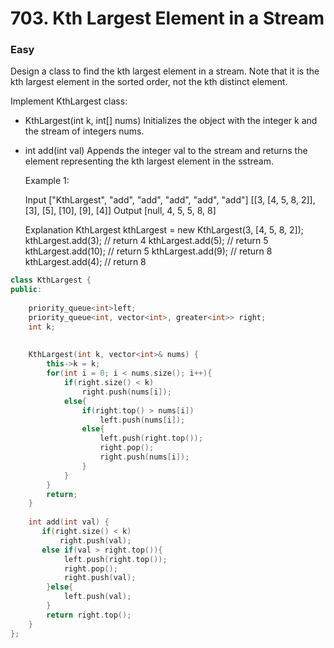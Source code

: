 # 703. Kth Largest Element in a Stream
### Easy

Design a class to find the kth largest element in a stream. Note that it is the kth largest element in the sorted order, not the kth distinct element.

Implement KthLargest class:

- KthLargest(int k, int[] nums) Initializes the object with the integer k and the stream of integers nums.
- int add(int val) Appends the integer val to the stream and returns the element representing the kth largest element in the sstream.


    Example 1:

    Input
    ["KthLargest", "add", "add", "add", "add", "add"]
    [[3, [4, 5, 8, 2]], [3], [5], [10], [9], [4]]
    Output
    [null, 4, 5, 5, 8, 8]

    Explanation
    KthLargest kthLargest = new KthLargest(3, [4, 5, 8, 2]);
    kthLargest.add(3);   // return 4
    kthLargest.add(5);   // return 5
    kthLargest.add(10);  // return 5
    kthLargest.add(9);   // return 8
    kthLargest.add(4);   // return 8

```cpp
class KthLargest {
public:
    
    priority_queue<int>left;
    priority_queue<int, vector<int>, greater<int>> right;
    int k;
    
    
    KthLargest(int k, vector<int>& nums) {
        this->k = k;
        for(int i = 0; i < nums.size(); i++){
            if(right.size() < k)
                right.push(nums[i]);
            else{
                if(right.top() > nums[i])
                    left.push(nums[i]);
                else{
                    left.push(right.top());
                    right.pop();
                    right.push(nums[i]);
                }
            }
        }
        return;
    }
    
    int add(int val) {
       if(right.size() < k) 
           right.push(val);
       else if(val > right.top()){
            left.push(right.top());
            right.pop();
            right.push(val);
        }else{
            left.push(val);
        }
        return right.top();
    }
};

```